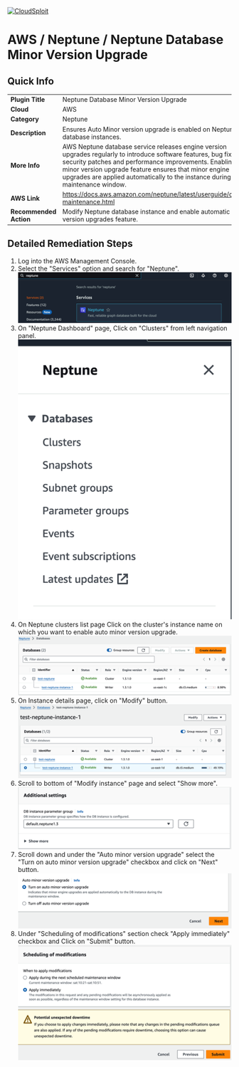 [![CloudSploit](https://cloudsploit.com/img/logo-new-big-text-100.png "CloudSploit")](https://cloudsploit.com)

# AWS / Neptune / Neptune Database Minor Version Upgrade

## Quick Info

| | |
|-|-|
| **Plugin Title** | Neptune Database Minor Version Upgrade |
| **Cloud** | AWS |
| **Category** | Neptune |
| **Description** | Ensures Auto Minor version upgrade is enabled on Neptune database instances. |
| **More Info** | AWS Neptune database service releases engine version upgrades regularly to introduce software features, bug fixes, security patches and performance improvements. Enabling auto minor version upgrade feature ensures that minor engine upgrades are applied automatically to the instance during the maintenance window.  |
| **AWS Link** |https://docs.aws.amazon.com/neptune/latest/userguide/cluster-maintenance.html |
| **Recommended Action** | Modify Neptune database instance and enable automatic minor version upgrades feature. |

## Detailed Remediation Steps 
1. Log into the AWS Management Console.
2. Select the "Services" option and search for "Neptune". </br> <img src="/resources/aws/neptune/neptune-db-minor-version-upgrade/step2.png"/>
3. On "Neptune Dashboard" page, Click on "Clusters" from left navigation panel.</br> <img src="/resources/aws/neptune/neptune-db-minor-version-upgrade/step3.png"/>
4. On Neptune clusters list page Click on the cluster's instance name on which you want to enable auto minor version upgrade.</br> <img src="/resources/aws/neptune/neptune-db-minor-version-upgrade/step4.png"/>
5. On Instance details page, click on "Modify" button.</br> <img src="/resources/aws/neptune/neptune-db-minor-version-upgrade/step5.png"/>
6. Scroll to bottom of "Modify instance" page and select "Show more".</br> <img src="/resources/aws/neptune/neptune-db-minor-version-upgrade/step6.png"/>
7. Scroll down and under the "Auto minor version upgrade" select the "Turn on auto minor version upgrade" checkbox and click on "Next" button. </br> <img src="/resources/aws/neptune/neptune-db-minor-version-upgrade/step7.png"/> 
8. Under "Scheduling of modifications" section check "Apply immediately" checkbox and Click on "Submit" button.</br> <img src="/resources/aws/neptune/neptune-db-minor-version-upgrade/step8.png"/> 
